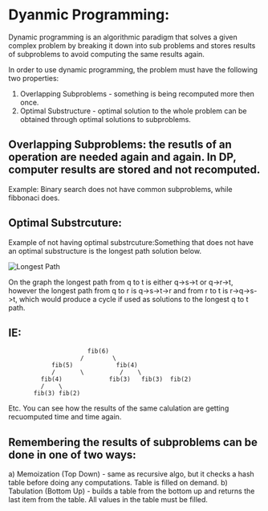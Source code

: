 ﻿# Dyanmic Programming:
Dynamic programming is an algorithmic paradigm that solves a given complex problem by breaking it down into sub problems and stores results 
of subproblems to avoid computing the same results again.

In order to use dynamic programming, the problem must have the following two properties:
1) Overlapping Subproblems - something is being recomputed more then once.
2) Optimal Substructure - optimal solution to the whole problem can be obtained through optimal solutions to subproblems.

## Overlapping Subproblems: the resutls of an operation are needed again and again. In DP, computer results are stored and not recomputed.
Example: Binary search does not have common subproblems, while fibbonaci does.

## Optimal Substrcuture:
Example of not having optimal substrcuture:Something that does not have an optimal substructure is the longest path solution below. 

![Longest Path](http://www.geeksforgeeks.org/wp-content/uploads/LongestPath.gif "Longest Path")

On the graph the longest path from q to t is either q->s->t or q->r->t, however the longest path from q to r is q->s->t->r and from r to t is r->q->s->t, which would produce a cycle if used as solutions to the longest q to t path.

## IE:

                          fib(6)
                        /        \
                fib(5)            fib(4)
                /       \          /    \
             fib(4)             fib(3)   fib(3)  fib(2)
             /    \  
           fib(3) fib(2)

Etc. You can see how the results of the same calulation are getting recuomputed time and time again.

## Remembering the results of subproblems can be done in one of two ways:
a) Memoization (Top Down) - same as recursive algo, but it checks a hash table before doing any computations. Table is filled on demand.
b) Tabulation (Bottom Up) - builds a table from the bottom up and returns the last item from the table. All values in the table must be filled.





